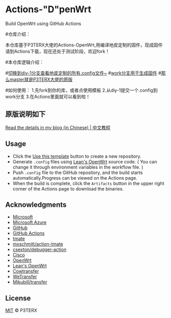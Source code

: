 # Actions-"D"penWrt

Build OpenWrt using GitHub Actions

#仓库介绍：

  本仓库基于P3TERX大佬的Actions-OpenWrt,用编译地皮定制的固件，现成固件请到Actions下载，现在还处于测试阶段，欢迎fork！
  
#本仓库逻辑介绍：
  
  #[切换到diy-1分支查看地皮定制的所有.config文件~](https://github.com/DefiedParty/Actions-DpenWrt/tree/diy-1)
  #[work分支用于生成固件](https://github.com/DefiedParty/Actions-DpenWrt/tree/work)
  #[那么master就是P3TERX大佬的原版](https://github.com/DefiedParty/Actions-DpenWrt/)

#如何使用：
  1.先fork到你的库，或者点使用模板
  2.从diy-1提交一个.config到work分支
  3.在Actions里面就可以看到啦！
  
  
## 原版说明如下

[Read the details in my blog (in Chinese) | 中文教程](https://p3terx.com/archives/build-openwrt-with-github-actions.html)

## Usage

- Click the [Use this template](https://github.com/P3TERX/Actions-OpenWrt/generate) button to create a new repository.
- Generate `.config` files using [Lean's OpenWrt](https://github.com/coolsnowwolf/lede) source code. ( You can change it through environment variables in the workflow file. )
- Push `.config` file to the GitHub repository, and the build starts automatically.Progress can be viewed on the Actions page.
- When the build is complete, click the `Artifacts` button in the upper right corner of the Actions page to download the binaries.

## Acknowledgments

- [Microsoft](https://www.microsoft.com)
- [Microsoft Azure](https://azure.microsoft.com)
- [GitHub](https://github.com)
- [GitHub Actions](https://github.com/features/actions)
- [tmate](https://github.com/tmate-io/tmate)
- [mxschmitt/action-tmate](https://github.com/mxschmitt/action-tmate)
- [csexton/debugger-action](https://github.com/csexton/debugger-action)
- [Cisco](https://www.cisco.com/)
- [OpenWrt](https://github.com/openwrt/openwrt)
- [Lean's OpenWrt](https://github.com/coolsnowwolf/lede)
- [Cowtransfer](https://cowtransfer.com)
- [WeTransfer](https://wetransfer.com/)
- [Mikubill/transfer](https://github.com/Mikubill/transfer)

## License

[MIT](https://github.com/P3TERX/Actions-OpenWrt/blob/master/LICENSE) © P3TERX
